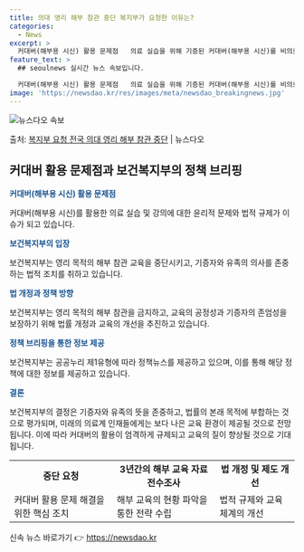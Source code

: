```yaml
---
title: 의대 영리 해부 참관 중단 복지부가 요청한 이유는?
categories:
  - News
excerpt: >
  커대버(해부용 시신) 활용 문제점   의료 실습을 위해 기증된 커대버(해부용 시신)를 비의료인의 강의에 활용…
feature_text: >
  ## seoulnews 실시간 뉴스 속보입니다.

  커대버(해부용 시신) 활용 문제점   의료 실습을 위해 기증된 커대버(해부용 시신)를 비의료인의 강의에 활용…
image: 'https://newsdao.kr/res/images/meta/newsdao_breakingnews.jpg'
---
```


![뉴스다오 속보](https://newsdao.kr/res/images/meta/newsdao_breakingnews.jpg)

<p>출처: <a href="https://newsdao.kr/4278" rel="dofollow">복지부 요청 전국 의대 영리 해부 참관 중단</a> | 뉴스다오</p>

<h2 data-ke-size="size26">커대버 활용 문제점과 보건복지부의 정책 브리핑</h2>
<p data-ke-size="size16"><b><span style="color: #1a5490;">커대버(해부용 시신) 활용 문제점</span></b><p>
커대버(해부용 시신)를 활용한 의료 실습 및 강의에 대한 윤리적 문제와 법적 규제가 이슈가 되고 있습니다.

<p data-ke-size="size16"><b><span style="color: #1a5490;">보건복지부의 입장</span></b><p>
보건복지부는 영리 목적의 해부 참관 교육을 중단시키고, 기증자와 유족의 의사를 존중하는 법적 조치를 취하고 있습니다.

<p data-ke-size="size16"><b><span style="color: #1a5490;">법 개정과 정책 방향</span></b><p>
보건복지부는 영리 목적의 해부 참관을 금지하고, 교육의 공정성과 기증자의 존엄성을 보장하기 위해 법률 개정과 교육의 개선을 추진하고 있습니다.

<p data-ke-size="size16"><b><span style="color: #1a5490;">정책 브리핑을 통한 정보 제공</span></b><p>
보건복지부는 공공누리 제1유형에 따라 정책뉴스를 제공하고 있으며, 이를 통해 해당 정책에 대한 정보를 제공하고 있습니다.

<p data-ke-size="size16"><b><span style="color: #1a5490;">결론</span></b><p>
보건복지부의 결정은 기증자와 유족의 뜻을 존중하고, 법률의 본래 목적에 부합하는 것으로 평가되며, 미래의 의료계 인재들에게는 보다 나은 교육 환경이 제공될 것으로 전망됩니다. 이에 따라 커대버의 활용이 엄격하게 규제되고 교육의 질이 향상될 것으로 기대됩니다.
<table>
  <tr>
    <td style="text-align: center; height: 17px;"><b>중단 요청</b></td>
    <td style="text-align: center; height: 17px;"><b>3년간의 해부 교육 자료 전수조사</b></td>
    <td style="text-align: center; height: 17px;"><b>법 개정 및 제도 개선</b></td>
  </tr>
  <tr>
    <td>커대버 활용 문제 해결을 위한 핵심 조치</td>
    <td>해부 교육의 현황 파악을 통한 전략 수립</td>
    <td>법적 규제와 교육 체계의 개선</td>
  </tr>
</table> 

신속 뉴스 바로가기 👉 <a href="https://newsdao.kr" rel="dofollow">https://newsdao.kr</a>



